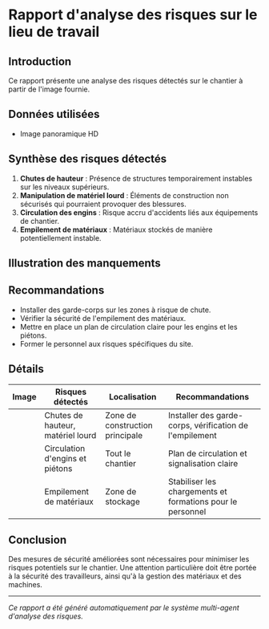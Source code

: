 # Rapport d'analyse des risques sur le lieu de travail
## Introduction
Ce rapport présente une analyse des risques détectés sur le chantier à partir de l'image fournie.

## Données utilisées
- Image panoramique HD

## Synthèse des risques détectés
1. **Chutes de hauteur** : Présence de structures temporairement instables sur les niveaux supérieurs.
2. **Manipulation de matériel lourd** : Éléments de construction non sécurisés qui pourraient provoquer des blessures.
3. **Circulation des engins** : Risque accru d'accidents liés aux équipements de chantier.
4. **Empilement de matériaux** : Matériaux stockés de manière potentiellement instable.

## Illustration des manquements
<!-- Insérer l'image afin de montrer les zones à risque, bien que je ne puisse pas le faire ici. -->

## Recommandations
- Installer des garde-corps sur les zones à risque de chute.
- Vérifier la sécurité de l'empilement des matériaux.
- Mettre en place un plan de circulation claire pour les engins et les piétons.
- Former le personnel aux risques spécifiques du site.

## Détails
| Image | Risques détectés                       | Localisation                | Recommandations                                             |
|-------|----------------------------------------|-----------------------------|----------------------------------------------------------|
|       | Chutes de hauteur, matériel lourd      | Zone de construction principale | Installer des garde-corps, vérification de l'empilement  |
|       | Circulation d'engins et piétons        | Tout le chantier            | Plan de circulation et signalisation claire                |
|       | Empilement de matériaux                | Zone de stockage            | Stabiliser les chargements et formations pour le personnel  |

## Conclusion
Des mesures de sécurité améliorées sont nécessaires pour minimiser les risques potentiels sur le chantier. Une attention particulière doit être portée à la sécurité des travailleurs, ainsi qu'à la gestion des matériaux et des machines.

---
*Ce rapport a été généré automatiquement par le système multi-agent d'analyse des risques.*